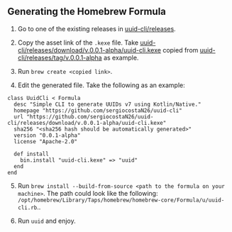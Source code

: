 ## Generating the Homebrew Formula

1. Go to one of the existing releases in [uuid-cli/releases](https://github.com/sergiocostaN26/uuid-cli/releases/).

2. Copy the asset link of the `.kexe` file. Take [uuid-cli/releases/download/v.0.0.1-alpha/uuid-cli.kexe](https://github.com/sergiocostaN26/uuid-cli/releases/download/v.0.0.1-alpha/uuid-cli.kexe) copied from [uuid-cli/releases/tag/v.0.0.1-alpha](https://github.com/sergiocostaN26/uuid-cli/releases/tag/v.0.0.1-alpha) as example.

3. Run `brew create <copied link>`.

4. Edit the generated file. Take the following as an example:

```
class UuidCli < Formula
  desc "Simple CLI to generate UUIDs v7 using Kotlin/Native."
  homepage "https://github.com/sergiocostaN26/uuid-cli"
  url "https://github.com/sergiocostaN26/uuid-cli/releases/download/v.0.0.1-alpha/uuid-cli.kexe"
  sha256 "<sha256 hash should be automatically generated>"
  version "0.0.1-alpha"
  license "Apache-2.0"

  def install
    bin.install "uuid-cli.kexe" => "uuid"
  end
end
```

5. Run `brew install --build-from-source <path to the formula on your machine>`. 
The path could look like the following: `/opt/homebrew/Library/Taps/homebrew/homebrew-core/Formula/u/uuid-cli.rb`..

6. Run `uuid` and enjoy.